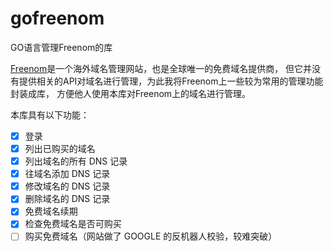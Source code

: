 # gofreenom
GO语言管理Freenom的库

[Freenom](https://www.freenom.com)是一个海外域名管理网站，也是全球唯一的免费域名提供商，
但它并没有提供相关的API对域名进行管理，为此我将Freenom上一些较为常用的管理功能封装成库，
方便他人使用本库对Freenom上的域名进行管理。

本库具有以下功能：
- [x] 登录
- [x] 列出已购买的域名
- [x] 列出域名的所有 DNS 记录
- [x] 往域名添加 DNS 记录
- [x] 修改域名的 DNS 记录
- [x] 删除域名的 DNS 记录
- [x] 免费域名续期
- [x] 检查免费域名是否可购买
- [ ] 购买免费域名（网站做了 GOOGLE 的反机器人校验，较难突破）
